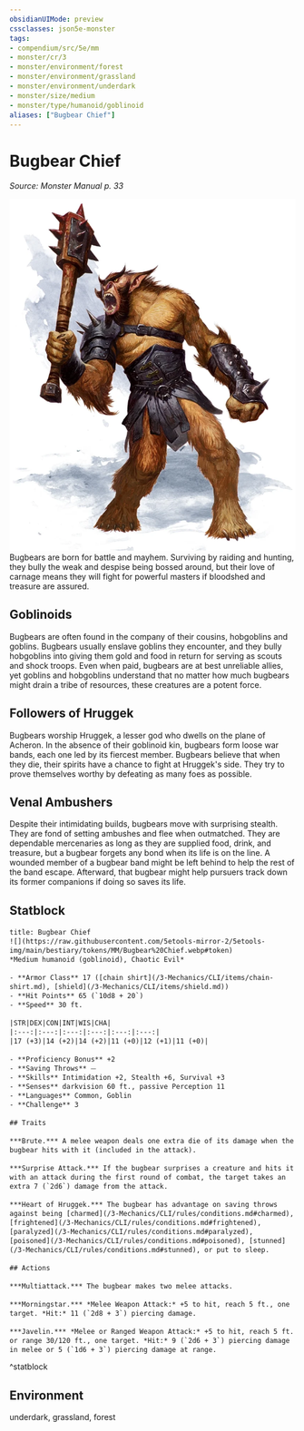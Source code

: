 ```yaml
---
obsidianUIMode: preview
cssclasses: json5e-monster
tags:
- compendium/src/5e/mm
- monster/cr/3
- monster/environment/forest
- monster/environment/grassland
- monster/environment/underdark
- monster/size/medium
- monster/type/humanoid/goblinoid
aliases: ["Bugbear Chief"]
---
```

# Bugbear Chief
*Source: Monster Manual p. 33*  

![](https://raw.githubusercontent.com/5etools-mirror-2/5etools-img/main/bestiary/MM/Bugbear.webp#right)  
Bugbears are born for battle and mayhem. Surviving by raiding and hunting, they bully the weak and despise being bossed around, but their love of carnage means they will fight for powerful masters if bloodshed and treasure are assured.

## Goblinoids

Bugbears are often found in the company of their cousins, hobgoblins and goblins. Bugbears usually enslave goblins they encounter, and they bully hobgoblins into giving them gold and food in return for serving as scouts and shock troops. Even when paid, bugbears are at best unreliable allies, yet goblins and hobgoblins understand that no matter how much bugbears might drain a tribe of resources, these creatures are a potent force.

## Followers of Hruggek

Bugbears worship Hruggek, a lesser god who dwells on the plane of Acheron. In the absence of their goblinoid kin, bugbears form loose war bands, each one led by its fiercest member. Bugbears believe that when they die, their spirits have a chance to fight at Hruggek's side. They try to prove themselves worthy by defeating as many foes as possible.

## Venal Ambushers

Despite their intimidating builds, bugbears move with surprising stealth. They are fond of setting ambushes and flee when outmatched. They are dependable mercenaries as long as they are supplied food, drink, and treasure, but a bugbear forgets any bond when its life is on the line. A wounded member of a bugbear band might be left behind to help the rest of the band escape. Afterward, that bugbear might help pursuers track down its former companions if doing so saves its life.


## Statblock

```ad-statblock
title: Bugbear Chief
![](https://raw.githubusercontent.com/5etools-mirror-2/5etools-img/main/bestiary/tokens/MM/Bugbear%20Chief.webp#token)
*Medium humanoid (goblinoid), Chaotic Evil*

- **Armor Class** 17 ([chain shirt](/3-Mechanics/CLI/items/chain-shirt.md), [shield](/3-Mechanics/CLI/items/shield.md))
- **Hit Points** 65 (`10d8 + 20`) 
- **Speed** 30 ft.

|STR|DEX|CON|INT|WIS|CHA|
|:---:|:---:|:---:|:---:|:---:|:---:|
|17 (+3)|14 (+2)|14 (+2)|11 (+0)|12 (+1)|11 (+0)|

- **Proficiency Bonus** +2
- **Saving Throws** ⏤
- **Skills** Intimidation +2, Stealth +6, Survival +3
- **Senses** darkvision 60 ft., passive Perception 11
- **Languages** Common, Goblin
- **Challenge** 3

## Traits

***Brute.*** A melee weapon deals one extra die of its damage when the bugbear hits with it (included in the attack).

***Surprise Attack.*** If the bugbear surprises a creature and hits it with an attack during the first round of combat, the target takes an extra 7 (`2d6`) damage from the attack.

***Heart of Hruggek.*** The bugbear has advantage on saving throws against being [charmed](/3-Mechanics/CLI/rules/conditions.md#charmed), [frightened](/3-Mechanics/CLI/rules/conditions.md#frightened), [paralyzed](/3-Mechanics/CLI/rules/conditions.md#paralyzed), [poisoned](/3-Mechanics/CLI/rules/conditions.md#poisoned), [stunned](/3-Mechanics/CLI/rules/conditions.md#stunned), or put to sleep.

## Actions

***Multiattack.*** The bugbear makes two melee attacks.

***Morningstar.*** *Melee Weapon Attack:* +5 to hit, reach 5 ft., one target. *Hit:* 11 (`2d8 + 3`) piercing damage.

***Javelin.*** *Melee or Ranged Weapon Attack:* +5 to hit, reach 5 ft. or range 30/120 ft., one target. *Hit:* 9 (`2d6 + 3`) piercing damage in melee or 5 (`1d6 + 3`) piercing damage at range.
```
^statblock

## Environment

underdark, grassland, forest